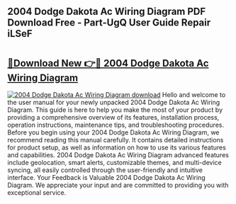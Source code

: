## 2004 Dodge Dakota Ac Wiring Diagram PDF Download Free - Part-UgQ User Guide Repair iLSeF

# <h2><a href="http://dflq7u.blite.top/?on=2004+Dodge+Dakota+Ac+Wiring+Diagram">🔗Download New 👉🔴 2004 Dodge Dakota Ac Wiring Diagram</a></h2>

[![2004 Dodge Dakota Ac Wiring Diagram download](https://i.imgur.com/lujVjoI.png)](http://dflq7u.blite.top/?on=2004+Dodge+Dakota+Ac+Wiring+Diagram)
Hello and welcome to the user manual for your newly unpacked 2004 Dodge Dakota Ac Wiring Diagram. This guide is here to help you make the most of your product by providing a comprehensive overview of its features, installation process, operation instructions, maintenance tips, and troubleshooting procedures. Before you begin using your 2004 Dodge Dakota Ac Wiring Diagram, we recommend reading this manual carefully. It contains detailed instructions for product setup, as well as information on how to use its various features and capabilities. 2004 Dodge Dakota Ac Wiring Diagram advanced features include geolocation, smart alerts, customizable themes, and multi-device syncing, all easily controlled through the user-friendly and intuitive interface. Your Feedback is Valuable 2004 Dodge Dakota Ac Wiring Diagram. We appreciate your input and are committed to providing you with exceptional service.
